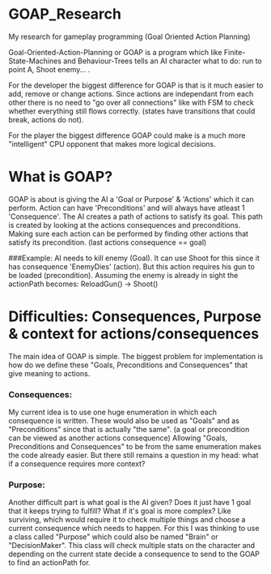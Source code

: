 # GOAP_Research
My research for gameplay programming (Goal Oriented Action Planning)

Goal-Oriented-Action-Planning or GOAP is a program which like Finite-State-Machines and Behaviour-Trees tells an AI character what to do: run to point A, Shoot enemy... .

For the developer the biggest difference for GOAP is that is it much easier to add, remove or change actions. Since actions are independant from each other there is
no need to "go over all connections" like with FSM to check whether everything still flows correctly. (states have transitions that could break, actions do not).

For the player the biggest difference GOAP could make is a much more "intelligent" CPU opponent that makes more logical decisions.

# What is GOAP?
GOAP is about is giving the AI a 'Goal or Purpose' & 'Actions' which it can perform. Action can have 'Preconditions' and will always have atleast 1 'Consequence'.
The AI creates a path of actions to satisfy its goal. This path is created by looking at the actions consequences and preconditions. Making sure each action
can be performed by finding other actions that satisfy its precondition. (last actions consequence == goal)

###Example:
AI needs to kill enemy (Goal). It can use Shoot for this since it has consequence 'EnemyDies' (action). But this action requires his gun to
be loaded (precondition). Assuming the enemy is already in sight the actionPath becomes: ReloadGun() -> Shoot()

# Difficulties: Consequences, Purpose & context for actions/consequences
The main idea of GOAP is simple. The biggest problem for implementation is how do we define these "Goals, Preconditions and Consequences" that give meaning to actions.

### Consequences:
My current idea is to use one huge enumeration in which each consequence is written. These would also be used as "Goals" and as "Preconditions" since that is actually "the same". (a goal or precondition can be viewed as another actions consequence)
Allowing "Goals, Preconditions and Consequences" to be from the same enumeration makes the code already easier. But there still remains a question in my head: what if a consequence requires more context?

### Purpose:
Another difficult part is what goal is the AI given? Does it just have 1 goal that it keeps trying to fulfill? What if it's goal is more complex? Like surviving, which would require it to check multiple things and choose a current consequence which needs to happen.
For this I was thinking to use a class called "Purpose" which could also be named "Brain" or "DecisionMaker". This class will check multiple stats on the character and depending on the current state decide a consequence to send to the GOAP to find an actionPath for.
